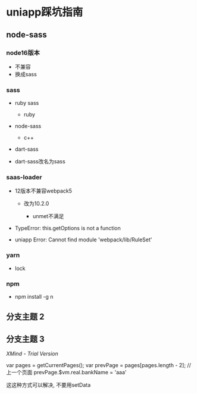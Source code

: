 # uniapp踩坑指南

## node-sass

### node16版本

- 不兼容
- 换成sass

### sass

- ruby sass

	- ruby

- node-sass

	- c++

- dart-sass
- dart-sass改名为sass

### saas-loader

- 12版本不兼容webpack5

	- 改为10.2.0

		- unmet不满足

- TypeError: this.getOptions is not a function
- uniapp Error: Cannot find module 'webpack/lib/RuleSet'

### yarn

- lock

### npm

- npm install -g n

## 分支主题 2

## 分支主题 3

*XMind - Trial Version*



var pages = getCurrentPages();
var prevPage = pages[pages.length - 2]; //上一个页面
prevPage.$vm.real.bankName = 'aaa'

这这种方式可以解决, 不要用setData